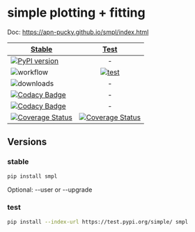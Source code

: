# simple plotting + fitting
Doc: https://apn-pucky.github.io/smpl/index.html

| [Stable](https://apn-pucky.github.io/smpl/index.html)        | [Test](https://apn-pucky.github.io/smpl/test/index.html)           |
| ------------- |:-------------:|
| [![PyPI version](https://badge.fury.io/py/smpl.svg)](https://badge.fury.io/py/smpl)      | - | 
| ![workflow](https://github.com/APN-Pucky/smpl/actions/workflows/release.yml/badge.svg)      | [![test](https://github.com/APN-Pucky/smpl/actions/workflows/test.yml/badge.svg)](https://github.com/APN-Pucky/smpl/actions/workflows/test.yml)     |
| ![downloads](https://img.shields.io/pypi/dm/smpl.svg) | -     |
| [![Codacy Badge](https://app.codacy.com/project/badge/Grade/38630d0063814027bd4d0ffaa73790a2)](https://www.codacy.com/gh/APN-Pucky/smpl/dashboard?utm_source=github.com&amp;utm_medium=referral&amp;utm_content=APN-Pucky/smpl&amp;utm_campaign=Badge_Grade) | -      |
| [![Codacy Badge](https://app.codacy.com/project/badge/Coverage/38630d0063814027bd4d0ffaa73790a2)](https://www.codacy.com/gh/APN-Pucky/smpl/dashboard?utm_source=github.com&utm_medium=referral&utm_content=APN-Pucky/smpl&utm_campaign=Badge_Coverage) | -      |
| [![Coverage Status](https://coveralls.io/repos/github/APN-Pucky/smpl/badge.svg?branch=master)](https://coveralls.io/github/APN-Pucky/smpl?branch=stable) | [![Coverage Status](https://coveralls.io/repos/github/APN-Pucky/smpl/badge.svg?branch=test)](https://coveralls.io/github/APN-Pucky/smpl?branch=test) |

## Versions

### stable
```sh
pip install smpl
```
Optional: --user or --upgrade

### test
```sh
pip install --index-url https://test.pypi.org/simple/ smpl
```
